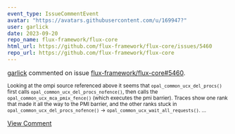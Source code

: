 ```yaml
---
event_type: IssueCommentEvent
avatar: "https://avatars.githubusercontent.com/u/169947?"
user: garlick
date: 2023-09-20
repo_name: flux-framework/flux-core
html_url: https://github.com/flux-framework/flux-core/issues/5460
repo_url: https://github.com/flux-framework/flux-core
---
```


<a href='https://github.com/garlick' target='_blank'>garlick</a> commented on issue <a href='https://github.com/flux-framework/flux-core/issues/5460' target='_blank'>flux-framework/flux-core#5460</a>.

<small>Looking at the ompi source  referenced above it seems that `opal_common_ucx_del_procs()` first calls `opal_common_ucx_del_procs_nofence()`, then calls the `opal_common_ucx_mca_pmix_fence()` (which executes the pmi barrier).  Traces show one rank that made it all the way to the PMI barrier, and the other ranks stuck in `opal_common_ucx_del_procs_nofence()` -> `opal_common_ucx_wait_all_requests()`....</small>

<a href='https://github.com/flux-framework/flux-core/issues/5460' target='_blank'>View Comment</a>